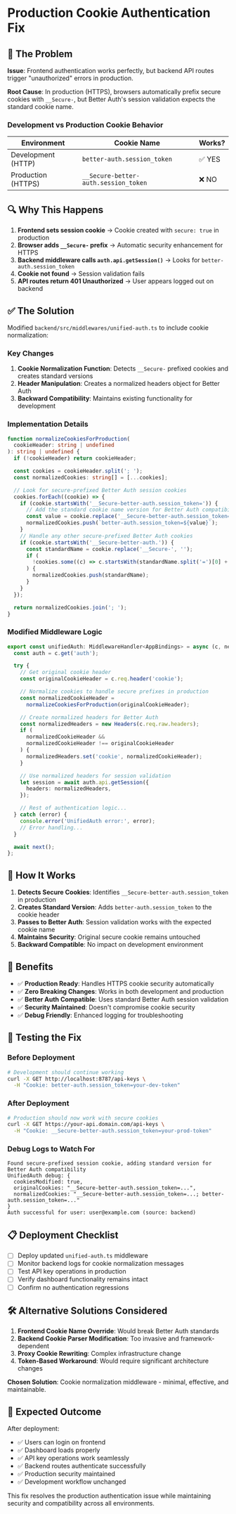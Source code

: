 # Production Cookie Authentication Fix

## 🚨 The Problem

**Issue**: Frontend authentication works perfectly, but backend API routes trigger "unauthorized" errors in production.

**Root Cause**: In production (HTTPS), browsers automatically prefix secure cookies with `__Secure-`, but Better Auth's session validation expects the standard cookie name.

### Development vs Production Cookie Behavior

| Environment        | Cookie Name                          | Works? |
| ------------------ | ------------------------------------ | ------ |
| Development (HTTP) | `better-auth.session_token`          | ✅ YES |
| Production (HTTPS) | `__Secure-better-auth.session_token` | ❌ NO  |

## 🔍 Why This Happens

1. **Frontend sets session cookie** → Cookie created with `secure: true` in production
2. **Browser adds `__Secure-` prefix** → Automatic security enhancement for HTTPS
3. **Backend middleware calls `auth.api.getSession()`** → Looks for `better-auth.session_token`
4. **Cookie not found** → Session validation fails
5. **API routes return 401 Unauthorized** → User appears logged out on backend

## ✅ The Solution

Modified `backend/src/middlewares/unified-auth.ts` to include cookie normalization:

### Key Changes

1. **Cookie Normalization Function**: Detects `__Secure-` prefixed cookies and creates standard versions
2. **Header Manipulation**: Creates a normalized headers object for Better Auth
3. **Backward Compatibility**: Maintains existing functionality for development

### Implementation Details

```typescript
function normalizeCookiesForProduction(
  cookieHeader: string | undefined
): string | undefined {
  if (!cookieHeader) return cookieHeader;

  const cookies = cookieHeader.split('; ');
  const normalizedCookies: string[] = [...cookies];

  // Look for secure-prefixed Better Auth session cookies
  cookies.forEach((cookie) => {
    if (cookie.startsWith('__Secure-better-auth.session_token=')) {
      // Add the standard cookie name version for Better Auth compatibility
      const value = cookie.replace('__Secure-better-auth.session_token=', '');
      normalizedCookies.push(`better-auth.session_token=${value}`);
    }
    // Handle any other secure-prefixed Better Auth cookies
    if (cookie.startsWith('__Secure-better-auth.')) {
      const standardName = cookie.replace('__Secure-', '');
      if (
        !cookies.some((c) => c.startsWith(standardName.split('=')[0] + '='))
      ) {
        normalizedCookies.push(standardName);
      }
    }
  });

  return normalizedCookies.join('; ');
}
```

### Modified Middleware Logic

```typescript
export const unifiedAuth: MiddlewareHandler<AppBindings> = async (c, next) => {
  const auth = c.get('auth');

  try {
    // Get original cookie header
    const originalCookieHeader = c.req.header('cookie');

    // Normalize cookies to handle secure prefixes in production
    const normalizedCookieHeader =
      normalizeCookiesForProduction(originalCookieHeader);

    // Create normalized headers for Better Auth
    const normalizedHeaders = new Headers(c.req.raw.headers);
    if (
      normalizedCookieHeader &&
      normalizedCookieHeader !== originalCookieHeader
    ) {
      normalizedHeaders.set('cookie', normalizedCookieHeader);
    }

    // Use normalized headers for session validation
    let session = await auth.api.getSession({
      headers: normalizedHeaders,
    });

    // Rest of authentication logic...
  } catch (error) {
    console.error('UnifiedAuth error:', error);
    // Error handling...
  }

  await next();
};
```

## 🎯 How It Works

1. **Detects Secure Cookies**: Identifies `__Secure-better-auth.session_token` in production
2. **Creates Standard Version**: Adds `better-auth.session_token` to the cookie header
3. **Passes to Better Auth**: Session validation works with the expected cookie name
4. **Maintains Security**: Original secure cookie remains untouched
5. **Backward Compatible**: No impact on development environment

## 🚀 Benefits

- ✅ **Production Ready**: Handles HTTPS cookie security automatically
- ✅ **Zero Breaking Changes**: Works in both development and production
- ✅ **Better Auth Compatible**: Uses standard Better Auth session validation
- ✅ **Security Maintained**: Doesn't compromise cookie security
- ✅ **Debug Friendly**: Enhanced logging for troubleshooting

## 🔧 Testing the Fix

### Before Deployment

```bash
# Development should continue working
curl -X GET http://localhost:8787/api-keys \
  -H "Cookie: better-auth.session_token=your-dev-token"
```

### After Deployment

```bash
# Production should now work with secure cookies
curl -X GET https://your-api.domain.com/api-keys \
  -H "Cookie: __Secure-better-auth.session_token=your-prod-token"
```

### Debug Logs to Watch For

```
Found secure-prefixed session cookie, adding standard version for Better Auth compatibility
UnifiedAuth debug: {
  cookiesModified: true,
  originalCookies: "__Secure-better-auth.session_token=...",
  normalizedCookies: "__Secure-better-auth.session_token=...; better-auth.session_token=..."
}
Auth successful for user: user@example.com (source: backend)
```

## 📋 Deployment Checklist

- [ ] Deploy updated `unified-auth.ts` middleware
- [ ] Monitor backend logs for cookie normalization messages
- [ ] Test API key operations in production
- [ ] Verify dashboard functionality remains intact
- [ ] Confirm no authentication regressions

## 🛠 Alternative Solutions Considered

1. **Frontend Cookie Name Override**: Would break Better Auth standards
2. **Backend Cookie Parser Modification**: Too invasive and framework-dependent
3. **Proxy Cookie Rewriting**: Complex infrastructure change
4. **Token-Based Workaround**: Would require significant architecture changes

**Chosen Solution**: Cookie normalization middleware - minimal, effective, and maintainable.

## 🎉 Expected Outcome

After deployment:

- ✅ Users can login on frontend
- ✅ Dashboard loads properly
- ✅ API key operations work seamlessly
- ✅ Backend routes authenticate successfully
- ✅ Production security maintained
- ✅ Development workflow unchanged

This fix resolves the production authentication issue while maintaining security and compatibility across all environments.
